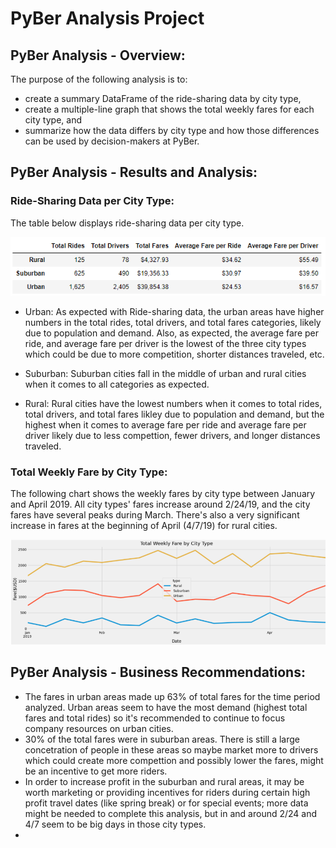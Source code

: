 # PyBer Analysis Project

## PyBer Analysis - Overview:

The purpose of the following analysis is to:
- create a summary DataFrame of the ride-sharing data by city type, 
- create a multiple-line graph that shows the total weekly fares for each city type, and
- summarize how the data differs by city type and how those differences can be used by decision-makers at PyBer.

## PyBer Analysis - Results and Analysis:

### Ride-Sharing Data per City Type:

  The table below displays ride-sharing data per city type.

  ![Pyber_Summary_Dataframe](Resources/Pyber_Summary_Dataframe.PNG)

  - Urban:  As expected with Ride-sharing data, the urban areas have higher numbers in the total rides, total drivers, and total fares categories, likely due to population and demand.  Also, as expected, the average fare per ride, and average fare per driver is the lowest of the three city types which could be due to more competition, shorter distances traveled, etc.

  - Suburban: Suburban cities fall in the middle of urban and rural cities when it comes to all categories as expected.

  - Rural:  Rural cities have the lowest numbers when it comes to total rides, total drivers, and total fares likley due to population and demand, but the highest when it comes to average fare per ride and average fare per driver likely due to less compettion, fewer drivers, and longer distances traveled.

### Total Weekly Fare by City Type:

The following chart shows the weekly fares by city type between January and April 2019.  All city types' fares increase around 2/24/19, and the city fares have several peaks during March.  There's also a very significant increase in fares at the beginning of April (4/7/19) for rural cities.

![PyBer_Weekly_Fare_Line_Chart](Resources/PyBer_Weekly_Fare_Line_Chart.PNG)

## PyBer Analysis - Business Recommendations:

- The fares in urban areas made up 63% of total fares for the time period analyzed.  Urban areas seem to have the most demand (highest total fares and total rides) so it's recommended to continue to focus company resources on urban cities.
- 30% of the total fares were in suburban areas.  There is still a large concetration of people in these areas so maybe market more to drivers which could create more compettion and possibly lower the fares, might be an incentive to get more riders.
- In order to increase profit in the suburban and rural areas, it may be worth marketing or providing incentives for riders during certain high profit travel dates (like spring break) or for special events; more data might be needed to complete this analysis, but in and around 2/24 and 4/7 seem to be big days in those city types.
- 
